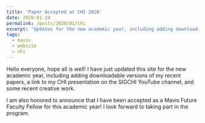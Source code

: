 ```yaml
---
title: 'Paper Accepted at CHI 2020'
date: 2020-01-19
permalink: /posts/2020/01/chi
excerpt: 'Updates for the new academic year, including adding downloadable versions of my recent papers, a link to my CHI presentation on the SIGCHI YouTube channel, and some recent creative work. Also, I am a Mavis Future Faculty Fellow!'
tags:
  - mavis
  - website
  - chi
---
```


Hello everyone, hope all is well! I have just updated this site for the new academic year, including adding downloadable versions of my recent papers, a link to my CHI presentation on the SIGCHI YouTube channel, and some recent creative work. 

I am also honored to announce that I have been accepted as a Mavis Future Faculty Fellow for this academic year! I look forward to taking part in the program.